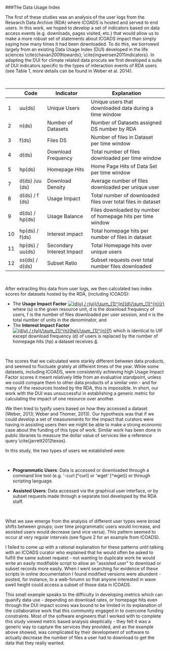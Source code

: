 ###The Data Usage Index

The first of these studies was an analysis of the user logs from the Research Data Archive (RDA) where ICOADS is hosted and served to end users. In this work, we hoped to develop a set of indicators based on data access events (e.g. downloads, pages visited, etc.) that would allow us to make a more robust set of statements about ICOADS impact than simply saying how many times it had been downloaded. To do this, we borrowed largely from an existing Data Usage Index (DUI) developed in the life sciences \cite{chavan2009towards}; \cite{ingwersen2011indicators}. In adapting the DUI for climate related data procuts we first developed a suite of DUI indicators specific to the types of interaction events of RDA users (see Table 1, more details can be found in Weber et al. 2014).

<br>

| | Code      | Indicator             | Explanation                                                             |
|------|-----------------|---------------------------|--------------------------------------------------------------|
| 1    | uu(ds)          | Unique Users              | Unique users that downloaded data during a time window       |
| 2    | n(ds)           | Number of Datasets        | Number of Datasets assigned DS number by RDA                 |
| 3    | f(ds)           | Files DS                  | Number of files in Dataset per time window                   |
| 4    | d(ds)           | Download Frequency        | Total number of files downloaded per time window             |
| 5    | hp(ds)          | Homepage Hits             | Home Page Hits of Data Set per time window                   |
| 7    | d(ds) /uu (ds)  | Download Density          | Average number of files downloaded per unique user           |
| 8    | d(ds) / f (ds)  | Usage Impact              | Total number of downloaded files over total files in dataset |
| 9    | d(ds) / hp(ds)  | Usage Balance             | Files downloaded by number of homepage hits per time window  |
| 10   | hp(ds) / f(ds)  | Interest impact           | Total homepage hits per number of files in dataset           |
| 11   | hp(ds) / uu(ds) | Secondary Interest Impact | Total Homepage hits over unique users                        |
| 12   | ss(ds) / d(ds)  | Subset Ratio              | Subset requests over total number files downloaded           |

<br>

After extracting this data from user logs, we then calculated two index scores for datasets hosted by the RDA, (including ICOADS): 

+ The **Usage Impact Factor** <a href="http://www.codecogs.com/eqnedit.php?latex=(d(u)&space;/&space;f(u))/\sum_{1}^{n}{d}/\sum_{1}^{n}{f}" target="_blank"><img src="http://latex.codecogs.com/gif.latex?(d(u)&space;/&space;f(u))/\sum_{1}^{n}{d}/\sum_{1}^{n}{f}" title="(d(u) / r(u))/\sum_{1}^{n}{d}/\sum_{1}^{n}{r}" /></a> where (u) is the given resource unit, d is the download frequency of users, f is the number of files downloaded per user session, and n is the total number of units in the denominator, and
+ The **Interest Impact Factor** <a href="http://www.codecogs.com/eqnedit.php?latex=(d(u)&space;/&space;f(u))/\sum_{1}^{n}{d}/\sum_{1}^{n}{f}" target="_blank"><img src="http://latex.codecogs.com/gif.latex?(hp(u)&space;/&space;f(u))/\sum_{1}^{n}{hp}/\sum_{1}^{n}{f}" title="(d(u) / r(u))/\sum_{1}^{n}{hp}/\sum_{1}^{n}{f}" /></a> which is identical to UIF except download frequency (d) of users is replaced by the number of homepage hits (hp) a dataset receives [4](#4).

<br>

The scores that we calculated were starkly different between data products, and seemed to fluctuate grately at different times of the year. While some datasets, including ICOADS, were consistently achieving high Usage Impact Factor scores it meant relatively little from an evaluative standpoint,  unless we could compare them to other data products of a similar vein - and for many of the resources hosted by the RDA, this is impossible.  In short, our work with the DUI was unsuccessful in establishing a generic metric for calculating the impact of one resource over another. 

We then tried to typify users based on how they accessed a dataset (Weber, 2013; Weber and Thomer, 2013). Our hypothesis was that if we could develop a set of measurements for the impact that curators were having in assisting users then we might be able to make a strong economic case about the funding of this type of work. Similar work has been done in public libraries to measure the dollar value of services like a reference query \cite{jarrett2012texas}. 

In this study, the two types of users we established were:

<br>

+ **Programmatic Users**: Data is accessed or downloaded through a command line tool (e.g. '-curl [^curl] or 'wget' [^wget]) or through scripting language. 


+ **Assisted Users**: Data accessed via the graphical user interface, or by subset requests made through a separate tool developed by the RDA staff. 

<br>

What we saw emerge from the analysis of different user types were broad shifts between groups; over time programmatic users would increase, and assisted users would decrease (and vice versa). This pattern seemed to occur at very regular intervals (see figure 2 for an example from ICOADS). 

I failed to come up with a rational explanation for these patterns until talking with an ICOADS curator who explained that he would often be asked to fulfill the same subset request - not wanting to duplicate work he would write an easily modifiable script to allow an "assisted user" to download or subset records more easily.  When I went searching for evidence of these scripts in online documentation I found modified versions were abundent - posted, for instance, to a web-forumn so that anyone interested in wave swell height could access a subset of those data in ICOADS. 

This small example speaks to the difficulty in developing metrics which can quanify data use - depending on download rates, or homepage hits even through the DUI impact scores was bound to be limited in its explanation of the collaborative work that this community engaged in to overcome funding constraints. Most of the software engineers that I worked with to complete this study viewed metric based analysis skeptically - they felt it was a generic way to capture the services they provided, and as the example above showed, was complicated by their development of software to actually decrease the number of files a user had to download to get the data that they really wanted. 



 
